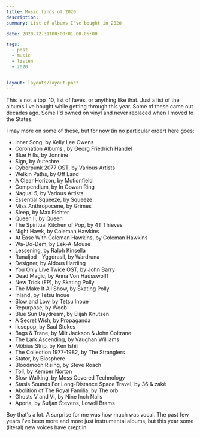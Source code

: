 ```yaml
---
title: Music finds of 2020
description:
summary: List of albums I've bought in 2020

date: 2020-12-31T00:00:01.00-05:00

tags:
  - post
  - music
  - listen
  - 2020


layout: layouts/layout-post
---
```

This is not a top  10, list of faves, or anything like that. Just a list of the albums I've bought while getting through this year. Some of these came out decades ago. Some I'd owned on vinyl and never replaced when I moved to the States.

I may more on some of these, but for now (in no particular order) here goes:

- Inner Song, by Kelly Lee Owens
- Coronation Albums , by Georg Friedrich Händel
- Blue Hills, by Jonnine
- Sign, by Autechre
- Cyberpunk 2077 OST, by Various Artists
- Welkin Paths, by Off Land
- A Clear Horizon, by Motionfield
- Compendium, by In Gowan Ring
- Nagual 5, by Various Artists
- Essential Squeeze, by Squeeze
- Miss Anthropocene, by Grimes
- Sleep, by Max Richter
- Queen II, by Queen
- The Spiritual Kitchen of Pop, by 4T Thieves
- Night Hawk, by Coleman Hawkins
- At Ease With Coleman Hawkins, by Coleman Hawkins
- Wa-Do-Dem, by Eek-A-Mouse
- Lessening, by Ralph Kinsella
- Runaljod - Yggdrasil, by Wardruna
- Designer, by Aldous Harding
- You Only Live Twice OST, by John Barry
- Dead Magic, by Anna Von Hausswolff
- New Trick (EP), by Skating Polly
- The Make It All Show, by Skating Polly
- Inland, by Tetsu Inoue
- Slow and Low, by Tetsu Inoue
- Repurpose, by Woob
- Blue Sun Daydream, by Elijah Knutsen
- A Secret Wish, by Propaganda
- ilcsepop, by Saul Stokes
- Bags & Trane, by Milt Jackson & John Coltrane
- The Lark Ascending, by Vaughan Williams
- Möbius Strip, by Ken Ishii
- The Collection 1977-1982, by The Stranglers
- Stator, by Biosphere
- Bloodmoon Rising, by Steve Roach
- Toll, by Kemper Norton
- Slow Walking, by Moss Covered Technology
- Stasis Sounds For Long-Distance Space Travel, by 36 & zakè
- Abolition of The Royal Familia, by The orb
- Ghosts V and VI, by Nine Inch Nails
- Aporia, by Sufjan Stevens, Lowell Brams

Boy that's a lot. A surprise for me was how much was vocal. The past few years I've been more and more just instrumental albums, but this year some (literal) new voices have crept in.